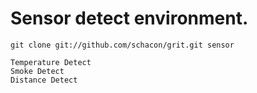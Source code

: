 # Sensor detect environment.
`git clone git://github.com/schacon/grit.git sensor`
```
Temperature Detect
Smoke Detect
Distance Detect
```
